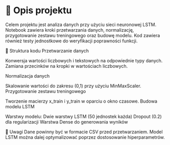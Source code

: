 # 📌 Opis projektu
Celem projektu jest analiza danych przy użyciu sieci neuronowej LSTM. Notebook zawiera kroki przetwarzania danych, normalizację, przygotowanie zestawu treningowego oraz budowę modelu. Kod zawiera również testy jednostkowe do weryfikacji poprawności funkcji.

📁 Struktura kodu
Przetwarzanie danych

Konwersja wartości liczbowych i tekstowych na odpowiednie typy danych.
Zamiana przecinków na kropki w wartościach liczbowych.

Normalizacja danych

Skalowanie wartości do zakresu (0,1) przy użyciu MinMaxScaler.
Przygotowanie zestawu treningowego

Tworzenie macierzy x_train i y_train w oparciu o okno czasowe.
Budowa modelu LSTM

Warstwy modelu:
Dwie warstwy LSTM (50 jednostek każda)
Dropout (0.2) dla regularizacji
Warstwa Dense do generowania wyników


📌 Uwagi
Dane powinny być w formacie CSV przed przetwarzaniem.
Model LSTM można dalej optymalizować poprzez dostosowanie hiperparametrów.
